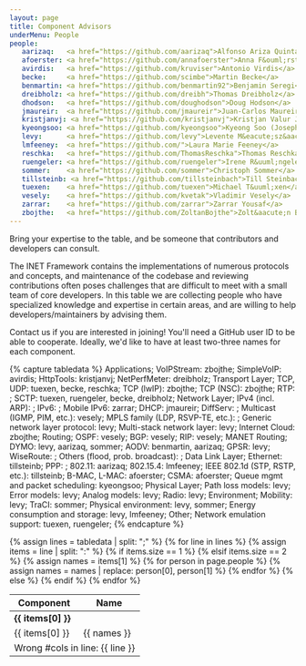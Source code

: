 ```yaml
---
layout: page
title: Component Advisors
underMenu: People
people:
   aarizaq:   <a href="https://github.com/aarizaq">Alfonso Ariza Quintana</a>
   afoerster: <a href="https://github.com/annafoerster">Anna F&ouml;rster</a>
   avirdis:   <a href="https://github.com/kruviser">Antonio Virdis</a>
   becke:     <a href="https://github.com/scimbe">Martin Becke</a>
   benmartin: <a href="https://github.com/benmartin92">Benjamin Seregi</a>
   dreibholz: <a href="https://github.com/dreibh">Thomas Dreibholz</a>
   dhodson:   <a href="https://github.com/doughodson">Doug Hodson</a>
   jmaureir:  <a href="https://github.com/jmaureir">Juan-Carlos Maureira</a>
   kristjanvj: <a href="https://github.com/kristjanvj">Kristjan Valur Jonsson</a>
   kyeongsoo: <a href="https://github.com/kyeongsoo">Kyeong Soo (Joseph) Kim</a>
   levy:      <a href="https://github.com/levy">Levente M&eacute;sz&aacute;ros</a>
   lmfeeney:  <a href="https://github.com/">Laura Marie Feeney</a>
   reschka:   <a href="https://github.com/ThomasReschka">Thomas Reschka</a>
   ruengeler: <a href="https://github.com/ruengeler">Irene R&uuml;ngeler</a>
   sommer:    <a href="https://github.com/sommer">Christoph Sommer</a>
   tillsteinb: <a href="https://github.com/tillsteinbach">Till Steinbach</a>
   tuexen:    <a href="https://github.com/tuexen">Michael T&uuml;xen</a>
   vesely:    <a href="https://github.com/kvetak">Vladimir Vesely</a>
   zarrar:    <a href="https://github.com/zarrar">Zarrar Yousaf</a>
   zbojthe:   <a href="https://github.com/ZoltanBojthe">Zolt&aacute;n B&ouml;jthe</a>
---
```


<p class="lead">Bring your expertise to the table, and be someone that contributors and developers can consult.</p>

The INET Framework contains the implementations of numerous protocols and
concepts, and maintenance of the codebase and reviewing contributions often
poses challenges that are difficult to meet with a small team of core
developers. In this table we are collecting people who have specialized
knowledge and expertise in certain areas, and are willing to help
developers/maintainers by advising them.

<div class="alert alert-warning">
<p>Contact us if you are interested in joining! You'll need a GitHub user ID to be able to cooperate.
Ideally, we'd like to have at least two-three names for each component.</p>
</div>

{% capture tabledata %}
Applications;
    VoIPStream:  zbojthe;
    SimpleVoIP:  avirdis;
    HttpTools:   kristjanvj;
    NetPerfMeter: dreibholz;
Transport Layer;
    TCP, UDP:    tuexen, becke, reschka;
    TCP (lwIP):  zbojthe;
    TCP (NSC):   zbojthe;
    RTP: ;
    SCTP:        tuexen, ruengeler, becke, dreibholz;
Network Layer;
    IPv4 (incl. ARP): ;
    IPv6: ;
    Mobile IPv6: zarrar;
    DHCP:        jmaureir;
    DiffServ: ;
    Multicast (IGMP, PIM, etc.):       vesely;
    MPLS family (LDP, RSVP-TE, etc.): ;
    Generic network layer protocol:    levy;
    Multi-stack network layer:         levy;
    Internet Cloud:                    zbojthe;
Routing;
    OSPF:        vesely;
    BGP:         vesely;
    RIP:         vesely;
MANET Routing;
    DYMO:        levy, aarizaq, sommer;
    AODV:        benmartin, aarizaq;
    GPSR:        levy;
    WiseRoute: ;
    Others (flood, prob. broadcast): ;
Data Link Layer;
    Ethernet:    tillsteinb;
    PPP: ;
    802.11:      aarizaq;
    802.15.4:    lmfeeney;
    IEEE 802.1d (STP, RSTP, etc.): tillsteinb;
    B-MAC, L-MAC: afoerster;
    CSMA:        afoerster;
    Queue mgmt and packet scheduling: kyeongsoo;
Physical Layer;
    Path loss models: levy;
    Error models:     levy;
    Analog models:    levy;
    Radio:            levy;
Environment;
    Mobility:         levy;
    TraCI:            sommer;
    Physical environment: levy, sommer;
    Energy consumption and storage: levy, lmfeeney;
Other;
    Network emulation support: tuexen, ruengeler;
{% endcapture %}


<table class="table table-bordered table-striped">
  <thead>
    <tr class="info"><th>Component</th><th>Name</th></tr>
  </thead>
  <tbody>
{% assign lines = tabledata | split: ";" %}
{% for line in lines %}
  {% assign items = line | split: ":" %}
  {% if items.size == 1 %}
    <tr class="success"><td colspan="2"><b>{{ items[0] }}</b></td></tr>
  {% elsif items.size == 2 %}
    <tr>
      <td>{{ items[0] }}</td>
      {% assign names = items[1] %}
      {% for person in page.people %}
          {% assign names = names | replace: person[0], person[1] %}
      {% endfor %}
      <td>{{ names }}</td>
    </tr>
  {% else %}
    <tr class="error"><td colspan="2">Wrong #cols in line: {{ line }}</td></tr>
  {% endif %}
{% endfor %}
  </tbody>
</table>


